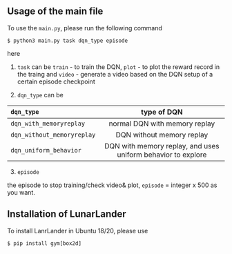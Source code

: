 ## Usage of the main file

To use the `main.py`, please run the following command

`$ python3 main.py task dqn_type episode`

here 

1. `task` can be `train` - to train the DQN, `plot` - to plot the reward record in the traing and `video` - generate a video based on the DQN setup of a certain episode checkpoint

2. `dqn_type` can be 

| `dqn_type`  | type of DQN |
| :---        |  :---: |
| `dqn_with_memoryreplay`  | normal DQN with memory replay|
| `dqn_without_memoryreplay`  | DQN without memory replay |
| `dqn_uniform_behavior`      | DQN with memory replay, and uses uniform behavior to explore |

3. `episode`

the episode to stop training/check video& plot, `episode` = integer x 500 as you want.

## Installation of LunarLander

To install LanrLander in Ubuntu 18/20, please use

`$ pip install gym[box2d]`
